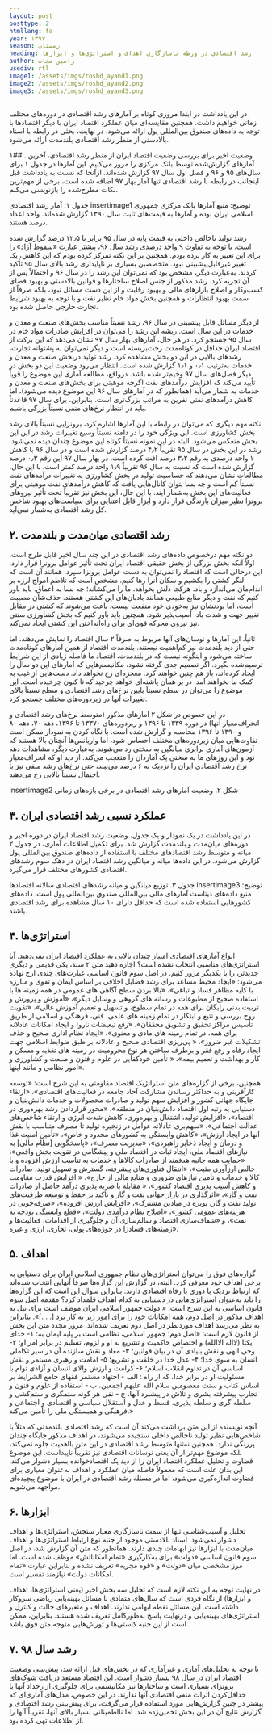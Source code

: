 ```yaml
---
layout: post
posttype: 2
htmllang: fa
year: ۱۳۹۷
season: زمستان
heading: رشد اقتصادی در ورطه ناسازگاری اهداف و استراتژی‌ها و ابزارها
author: رامین مجاب
usediv: rtl
image1: /assets/imgs/roshd_ayand1.png
image2: /assets/imgs/roshd_ayand2.png
image3: /assets/imgs/roshd_ayand3.png
---
```


در این یادداشت در ابتدا مروری کوتاه بر آمارهای رشد اقتصادی در دوره‌های مختلف زمانی خواهیم داشت. همچنین مقایسه‌ای میان عملکرد اقتصاد ایران با دیگر اقتصادها با توجه به داده‌های صندوق بین‌المللی پول ارائه می‌شود. در نهایت، بحثی در رابطه با اسناد بالادستی از منظر رشد اقتصادی بلندمدت ارائه می‌شود. 

۱## . وضعیت اخیر
برای بررسی وضعیت اقتصاد ایران از منظر رشد اقتصادی، آخرین آمارهای گزارش‌شده توسط بانک مرکزی را مرور می‌کنیم. این آمارها در جدول ۱ برای سال‌های ۹۵ و ۹۶ و فصل اول سال ۹۷ گزارش شده‌اند. ازآنجا که نسبت به یادداشت قبل اینجانب در رابطه با رشد اقتصادی تنها آمار بهار ۹۷ اضافه شده است، برخی از مهم‌ترین نکات مطرح‌شده را بازنویسی می‌کنم.

جدول ۱: آمار رشد اقتصادی
insertimage1
توضیح: منبع آمارها بانک مرکزی جمهوری اسلامی ایران بوده و آمارها به قیمت‌های ثابت سال ۱۳۹۰ گزارش شده‌اند. واحد اعداد درصد هستند.

رشد تولید ناخالص داخلی به قیمت پایه در سال ۹۵ برابر با ۱۲٫۵ درصد گزارش شده است. با توجه به تفاوت ۹ واحد درصدی رشد سال ۹۶، پیشتر عبارت «سقوط آزاد» را برای این تغییر به کار برده بودم. همچنین بر این نکته تمرکز کرده بودم که این کاهش، یک تغییر غیرقابل‌پیشبینی نبود. متخصصین بسیاری بر ناپایداری رشد بالای سال ۹۵ تأکید کردند. به‌عبارت دیگر، مشخص بود که نمی‌توان این رشد را در سال ۹۶ و احتمالاً پس از آن تجربه کرد. رشد مذکور از جنس اصلاح ساختارها و قوانین بالادستی و بهبود فضای کسب‌وکار و اصلاح بازارهای مالی و بهبود رقابت و از این دست مسائل نبود، بلکه صرفاً از سمت بهبود انتظارات و همچنین بخش مواد خام نظیر نفت و با توجه به بهبود شرایط تجارت خارجی حاصل شده بود.

از دیگر مسائل قابل پیشبینی در سال ۹۶، رشد نسبتاً مناسب بخش‌های صنعت و معدن و خدمات در این سال است. ریشه این رشد را می‌توان در افزایش صادرات مواد خام در سال ۹۵ جستجو کرد. در هر حال،‌ آمارهای بهار سال ۹۷ نشان می‌دهد که این برکت از اقتصاد ایران حداقل در کوتاه‌مدت رخت‌بربسته است و دیگر نمی‌توان به پشتوانه تجارت، رشد‌های بالایی در این دو بخش مشاهده کرد. رشد تولید دربخش صنعت و معدن و خدمات به‌ترتیب ۰٫۱ و ۱٫۱ گزارش شده است. انتظار می‌رود وضعیت این دو بخش در دیگر فصل‌های سال ۹۷ وخیم‌تر شده باشد. درواقع، مطالعه آماری این موضوع را قویاً تأیید می‌کند که افزایش درآمدهای نفت اگرچه موهبتی برای بخش‌های صنعت و معدن و خدمات به شمار می‌آید (همانطور که در آمارهای سال ۹۶ این موضوع دیده می‌شود)، اما کاهش درآمدهای نفتی نفرین به مراتب بزرگ‌تری است. بنابراین، برای سال ۹۷ قاعدتاً باید در انتظار نرخ‌های منفی نسبتاً بزرگی باشیم.

نکته مهم دیگری که می‌توان در رابطه با این آمارها اشاره کرد، برونزایی نسبتاً بالای رشد بخش کشاورزی است. این ویژگی خود را در دامنه نسبتاً وسیع تغییرات رشد در این این بخش منعکس می‌شود. البته در این نمونه نسبتاً کوتاه این موضوع چندان دیده نمی‌شود. رشد در این بخش در سال ۹۵ تقریباً ۴٫۲ درصد گزارش شده است و در سال ۹۶ با کاهش ۱ واحد درصدی به رقم ۳٫۲ درصد افت کرده است. در بهار سال ۹۷ این رقم ۰٫۳ درصد گزارش شده است که نسبت به سال ۹۶ تقریباً ۱٫۹ واحد درصد کمتر است. با این حال، مطالعات نشان می‌دهند که حساسیت تولید در بخش کشاورزی به تغییرات درآمدهای نفت نسبتاً کم است و چه بسا بتوان کانال‌هایی یافت که کاهش درآمدهای نفت موهبتی برای فعالیت‌های این بخش به‌شمار آیند. با این حال، این بخش نیز تقریباً تحت تأثیر نیروهای برونزا نظیر میزان بارندگی قرار دارد و ابزار قابل اعتنایی برای سیاست‌های بهبود شاخص کل رشد اقتصادی به‌شمار نمی‌آید.

## ۲. رشد اقتصادی میان‌مدت و بلندمدت
دو نکته مهم درخصوص داده‌های رشد اقتصادی در این چند سال اخیر قابل طرح است. اولاً آنکه بخش بزرگی از بخش حقیقی اقتصاد ایران تحت تأثیر عوامل برونزا قرار دارد. این درحالی است که اقتصاد را نمی‌توان به دست عوامل برونزا سپرد. همانند آن است که لنگر کشتی را بکشیم و سکان آنرا رها کنیم. مشخص است که تلاطم امواج لرزه بر اندام‌مان می‌اندازد و باد، هرکجا دلش بخواهد، ما را می‌کشاند؛ چه بسا به اعماق. باید باور کنیم که نفت و دیگر منابع طبیعی همانند بادبان‌های این کشتی هستند. حذف‌شان مصیبت است، اما بودنشان نیز به‌خودی خود منفعت نیست. باعث می‌شوند که کشتی در مقابل تغییر جهت و شدت باد، آسیب‌پذیر شود. همچنین باید باور کنیم که بخش کشاورزی سنتی نیز نیروی محرکه قوی‌ای برای راه‌انداختن این کشتی ایجاد نمی‌کند.

ثانیاً، این آمارها و نوسان‌های آنها مربوط به صرفاً ۲ سال اقتصاد را نمایش می‌دهند، اما حتی از دید بلندمدت نیز کم‌اهمیت نیستند. بلندمدت اقتصاد از همین آمارهای کوتاه‌مدت ساخته می‌شود و اینگونه نیست که در بلندمدت، اقتصاد ما فاصله زیادی از این شرایط ترسیم‌شده بگیرد. اگر تصمیم جدی گرفته نشود، مکانیسم‌هایی که آمارهای این دو سال را ایجاد کرده‌اند، باز هم چنین خواهند کرد. معجزه‌ای رخ نخواهد داد. دست‌هایی از غیب به کمک ما نخواهند آمد. در بر همان پاشنه‌ای خواهد چرخید که تا کنون چرخیده است. این موضوع را می‌توان  در سطح نسبتاً پایین نرخ‌های رشد اقتصادی و سطح نسبتاً بالای تغییرات آنها در زیردوره‌های مختلف جستجو کرد. 

در این خصوص در شکل ۲ آمارهای مذکور (متوسط نرخ‌های رشد اقتصادی و انحراف‌معیار آنها) در دوره ۱۳۳۹ تا ۱۳۹۶ و زیردوره‌های ۱۳۳۷۰ تا ۱۳۹۶، دهه ۷۰، دهه ۸۰ و ۱۳۹۰ تا ۱۳۹۶ محاسبه و گزارش شده است. با نگاه کردن به نمودار ممکن است تفاوت‌هایی میان زیردوره‌های مختلف احساس شود، اما واریانس‌ها آنچنان بالا هستند که آزمون‌های آماری برابری میانگین به سختی رد می‌شوند. به‌عبارت دیگر، مشاهدات دهه نود و این روزهای ما به سختی یک آماردان را متعجب می‌کند. از دید او که انحراف‌معیار نرخ رشد اقتصادی ایران را نزدیک به ۶ درصد می‌بیند، حتی نرخ‌های رشد منفی نیز با احتمال نسبتاً بالایی رخ می‌دهند. 

insertimage2
شکل ۲. وضعیت آمارهای رشد اقتصادی در برخی بازه‌های زمانی

## ۳. عملکرد نسبی رشد اقتصادی ایران
در این یادداشت در یک نمودار و یک جدول، وضعیت رشد اقتصاد ایران در دوره اخیر و دوره‌های میان‌مدت و بلندمدت گزارش شد. برای تکمیل اطلاعات آماری، در جدول ۲ میانه و متوسط رشد اقتصادهای مختلف با استفاده از داده‌های صندوق بین‌المللی پول گزارش می‌شود. در این داده‌ها میانه و میانگین رشد اقتصاد ایران در دهک سوم رشدهای اقتصادی کشورهای مختلف قرار می‌گیرد.

جدول ۳. توزیع میانگین و میانه رشدهای اقتصادی سالانه اقتصادها
insertimage3
توضیح: منبع داده‌های دیتاست آمارهای مالی بین‌المللی صندوق بین‌المللی پول است. داده‌های کشورهایی استفاده شده است که حداقل دارای ۱۰ سال مشاهده برای رشد اقتصادی باشند. 

## ۴. استراتژی‌ها
انواع آمارهای اقتصادی امتیاز چندان بالایی به عملکرد اقتصاد ایران نمی‌دهند. آیا استراتژی‌های مناسبی انتخاب نشده است؟ اجازه دهید متن ۲ سند، یکی قدیمی و دیگری جدیدتر، را با یکدیگر مرور کنیم. در اصل سوم قانون اساسی عبارت‌های چندی ارج نهاده می‌شود: «ایجاد محیط مساعد برای‏ رشد فضایل‏ اخلاقی‏ بر اساس‏ ایمان‏ و تقوی‏ و مبارزه‏ با کلیه‏ مظاهر فساد و تباهی»، «بالا بردن‏ سطح‏ آگاهی‏ های‏ عمومی‏ در همه‏ زمینه‏ ها‏ با استفاده‏ صحیح‏ از مطبوعات‏ و رسانه‏ های‏ گروهی‏ و وسایل‏ دیگر»، «آموزش‏ و پرورش‏ و تربیت‏ بدنی‏ رایگان‏ برای‏ همه‏ در تمام‏ سطوح‏، و تسهیل‏ و تعمیم‏ آموزش‏ عالی‏»، «تقویت‏ روح‏ بررسی‏ و تتبع و ابتکار در تمام‏ زمینه‏ های‏ علمی‏، فنی‏، فرهنگی‏ و اسلامی‏ از طریق‏ تأسیس‏ مراکز تحقیق‏ و تشویق‏ محققان‏»، «رفع تبعیضات‏ ناروا و ایجاد امکانات‏ عادلانه‏ برای‏ همه‏، در تمام زمینه‏ های‏ مادی‏ و معنوی‏»، «ایجاد نظام‏ اداری‏ صحیح‏ و حذف‏ تشکیلات‏ غیر ضرور»، « پی‌ریزی‏ اقتصادی‏ صحیح‏ و عادلانه‏ بر طبق‏ ضوابط اسلامی‏ جهت ایجاد رفاه‏ و رفع فقر و برطرف‏ ساختن‏ هر نوع‏ محرومیت‏ در زمینه‏ های‏ تغذیه‏ و مسکن‏ و کار و بهداشت‏ و تعمیم‏ بیمه‏»، « تأمین‏ خودکفایی‏ در علوم‏ و فنون‏ و صنعت‏ و کشاورزی‏ و امور نظامی‏ و مانند اینها».

همچنین، برخی از گزاره‌های متن استراتژیک اقتصاد مقاومتی به این شرح است:  «توسعه کارآفرینی و به حداکثر رساندن مشارکت آحاد جامعه در فعالیت‌های اقتصادی»، «ارتقاء جایگاه جهانی کشور و افزایش سهم تولید و صادرات محصولات و خدمات دانش‌بنیان و دستیابی به رتبه اول اقتصاد دانش‌بنیان در منطقه»، «محور قراردادن رشد بهره‌وری در اقتصاد»، «افزایش تولید، اشتغال و بهره‌وری، کاهش شدت انرژی و ارتقاء شاخص‌های عدالت اجتماعی»، «سهم‌بری عادلانه عوامل در زنجیره‌ تولید تا مصرف متناسب با نقش آنها در ایجاد ارزش»، «کاهش وابستگی به کشورهای محدود و خاص»، «تأمین امنیت غذا و درمان و ایجاد ذخایر راهبردی»، «مدیریت مصرف»، «پاسخگویی [نظام مالی] به نیازهای اقتصاد ملی، ایجاد ثبات در اقتصاد ملی و پیشگامی در تقویت بخش واقعی»، «حمایت همه جانبه‌ هدفمند از صادرات کالاها و خدمات به تناسب ارزش افزوده و با خالص ارزآوری مثبت»، «انتقال فناوری‌های پیشرفته، گسترش و تسهیل تولید، صادرات کالا و خدمات و تأمین نیازهای ضروری و منابع مالی از خارج»، « افزایش قدرت مقاومت و کاهش آسیب پذیری اقتصاد کشور»، « مقابله با ضربه پذیری درآمد حاصل از صادرات نفت و گاز»، «اثرگذاری در بازار جهانی نفت و گاز و تأکید بر حفظ و توسعه ظرفیت‌های تولید نفت و گاز، بویژه در میادین مشترک»، «افزایش ارزش افزوده»، «صرفه‌جویی در هزینه‌های عمومی کشور»، «اصلاح نظام درآمدی دولت»، «قطع وابستگی بودجه به نفت»، و «شفاف‌سازی اقتصاد و سالم‌سازی آن و جلوگیری از اقدامات، فعالیت‌ها و زمینه‌های فسادزا در حوزه‌های پولی، تجاری، ارزی و غیره».

## ۵. اهداف
گزاره‌های فوق را می‌توان استراتژی‌های نظام جمهوری اسلامی ایران برای دستیابی به برخی اهداف خود معرفی کرد. البته، در گزارش این گزاره‌ها صرفاً آنهایی انتخاب شده‌اند که ارتباط نزدیک یا دوری با رفاه اقتصادی دارند. بنابراین سوال این است که این گزاره‌ها را باید به‌عنوان استراتژی‌هایی در دستیابی به کدام اهداف قلمداد کرد؟ مقدمه اصل سوم قانون اساسی به این شرح است: « دولت‏ جمهور اسلامی‏ ایران‏ موظف‏ است‏ برای‏ نیل‏ به‏ اهداف‏ مذکور در اصل‏ دوم‏، همه‏ امکانات‏ خود را برای‏ امور زیر به‏ کار برد [. . .]». بنابراین به نظر می‌رسد اهداف موردنظر در اصل دوم تعریف شده‌اند. مرور مجدد متن این بخش از قانون لازم است: «اصل‏ دوم: جمهور اسلامی‏، نظامی‏ است‏ بر پایه‏ ایمان‏ به‏: ۱- خدای‏ یکتا (لااله‏ الاالله) و اختصاص‏ حاکمیت‏ و تشریع به‏ او و لزوم‏، تسلیم‏ در برابر امر او؛ ۲- وحی‏ الهی‏ و نقش‏ بنیادی‏ آن‏ در بیان‏ قوانین؛ ۳- معاد و نقش‏ سازنده‏ آن‏ در سیر تکاملی‏ انسان‏ به‏ سوی‏ خدا؛ ۴- عدل‏ خدا در خلقت‏ و تشریع؛ ۵- امامت‏ و رهبری‏ مستمر و نقش‏ اساسی‏ آن‏ در تداوم‏ انقلاب‏ اسلام‏؛ ۶- کرامت‏ و ارزش‏ والای‏ انسان‏ و آزادی‏ توام‏ با مسئولیت‏ او در برابر خدا، که‏ از راه‏ : الف‏ - اجتهاد مستمر فقهای‏ جامع الشرایط بر اساس‏ کتاب‏ و سنت‏ معصومین‏ سلام‏ الله‏ علیهم‏ اجمعین‏، ب‏ - استفاده‏ از علوم‏ و فنون‏ و تجارب‏ پیشرفته‏ بشری‏ و تلاش‏ در پیشبرد آنها، ج‏ - نفی‏ هر گونه‏ ستمگری‏ و ستم‏‌کشی‏ و سلطه‏ گری‏ و سلطه‏ پذیری‏، قسط و عدل‏ و استقلال‏ سیاسی‏ و اقتصادی‏ و اجتماعی‏ و فرهنگی‏ و همبستگی‏ ملی‏ را تأمین‏ می‏‌کند.»

آنچه نویسنده از این متن برداشت می‌کند آن است که رشد اقتصادی بلندمدتی که مثلاً با شاخص‌هایی نظیر تولید ناخالص داخلی سنجیده می‌شوند، در اهداف مذکور جایگاه چندان پررنگی ندارد. همچنین نه‌تنها متوسط رشد اقتصادی در این متن بااهمیت جلوه نمی‌کند، بلکه موضوع مهم‌تر از آن یعنی نوسانات اقتصادی نیز تقریباً ناپیداست. این موضوع قضاوت و تحلیل عملکرد اقتصاد ایران را از دید یک اقتصادخوانده بسیار دشوار می‌کند. این بدان علت است که معمولاً فاصله میان عملکرد و اهداف به‌عنوان معیاری برای قضاوت اندازه‌گیری می‌شود، اما در مسئله رشد اقتصادی در ایران با موضوع پیچیده‌ای مواجهه می‌شویم.

## ۶. ابزارها
تحلیل و آسیب‌شناسی تنها از سمت ناسازگاری معیار سنجش، استراتژی‌ها و اهداف دشوار نمی‌شود. اسناد بالادستی موجود از جنبه نوع ارتباط استراتژی‌ها و اهداف میان‌مدت با ابزارها نیز ابهامات چندی دارند. همانطور که متن آن گزارش شد، در اصل سوم قانون اساسی «دولت» برای به‌کارگیری «تمام امکاناتش» موظف شده است. اما مرز مشخصی میان «دولت» و «قوه مجریه» تعریف نشده و بنابراین عبارت «تمام امکانات دولت» نیازمند تفسیر است.

در نهایت توجه به این نکته لازم است که تحلیل سه بخش اخیر (یعنی استراتژی‌ها، اهداف و ابزارها) از نگاه فردی است که سال‌های متمادی با مسائل بهینه‌یابی ریاضی سروکار داشته است. این مسائل نقطه ابهامی ندارند. اهداف و متغیرهای حالت و کنترل و استراتژی‌های بهینه‌یابی و درنهایت پاسخ به‌طورکامل تعریف شده هستند. بنابراین، ممکن است از این جنبه کاستی‌ها و تورش‌هایی متوجه متن فوق باشد.

## ۷. رشد سال ۹۸
با توجه به تحلیل‌های آماری و غیرآماری که در بخش‌های قبل ارائه شد، پیش‌بینی وضعیت اقتصاد ایران در سال ۹۸ بسیار دشوار است. این اقتصاد مستعد دریافت شوک‌های برونزای بسیاری است و ساختارها نیز مکانیسمی برای جلوگیری از رخداد آنها یا حداقل‌کردن اثرات منفی اقتصادی آنها ندارند. در این خصوص، مدل‌های آماری‌ای که پیشتر در چنین گزارش‌هایی مورد استفاده قرار می‌گرفت، برای پیش‌بینی رشد اقتصادی و گزارش نتایج آن در این بخش تخمین‌زده شد. اما نااطمینانی بسیار بالای آنها، تقریباً آنها را از اطلاعات تهی کرده بود.

